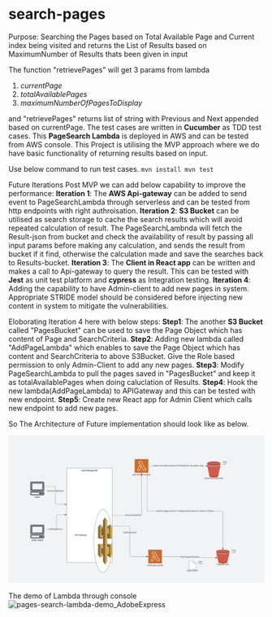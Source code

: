 # search-pages
Purpose: Searching the Pages based on Total Available Page and Current index being visited and returns the List of Results based on MaximumNumber of Results thats been given in input

The function "retrievePages" will get 3 params from lambda
1. _currentPage_
2. _totalAvailablePages_
3. _maximumNumberOfPagesToDisplay_

and "retrievePages" returns list of string with Previous and Next appended based on currentPage.
The test cases are written in **Cucumber** as TDD test cases.
This **PageSearch Lambda** is deployed in AWS and can be tested from AWS console.
This Project is utilising the MVP approach where we do have basic functionality of returning results based on input.

Use below command to run test cases.
`mvn install
mvn test`

Future Iterations Post MVP we can add below capability to improve the performance:
**Iteration 1**: The **AWS Api-gateway** can be added to send event to PageSearchLambda through serverless and can be tested from http endpoints with right authroisation.
**Iteration 2**: **S3 Bucket** can be utilised as search storage to cache the search results which will avoid repeated calculation of result. The PageSearchLambnda will fetch the Result-json from bucket and check the availability of result by passing all input params before making any calculation, and sends the result from bucket if it find, otherwise the calculation made and save the searches back to Results-bucket.
**Iteration 3**: The **Client in React app** can be written and makes a call to Api-gateway to query the result. This can be tested with **Jest** as unit test platform and **cypress** as Integration testing.
**Iteration 4**: Adding the capability to have Admin-client to add new pages in system. Appropriate STRIDE model should be considered before injecting new content in system to mitigate the vulnerabilities.

Eloborating Iteration 4 here with below steps:
**Step1**: The another **S3 Bucket** called "PagesBucket" can be used to save the Page Object which has content of Page and SearchCriteria.
**Step2**: Adding new lambda called "AddPageLambda" which enables to save the Page Object which has content and SearchCriteria to above S3Bucket. Give the Role based permission to only Admin-Client to add any new pages.
**Step3**: Modify PageSearchLambda to pull the pages saved in "PagesBucket" and keep it as totalAvailablePages when doing caluclation of Results.
**Step4**: Hook the new lambda(AddPageLambda) to APIGateway and this can be tested with new endpoint.
**Step5**: Create new React app for Admin Client which calls new endpoint to add new pages.

So The Architecture of Future implementation should look like as below.

![Screenshot](architecture.png)



The demo of Lambda through console
![pages-search-lambda-demo_AdobeExpress](https://github.com/renugaTV/search-pages/assets/15089078/0ec1f940-3a53-435c-978b-5c00caf03b23)


